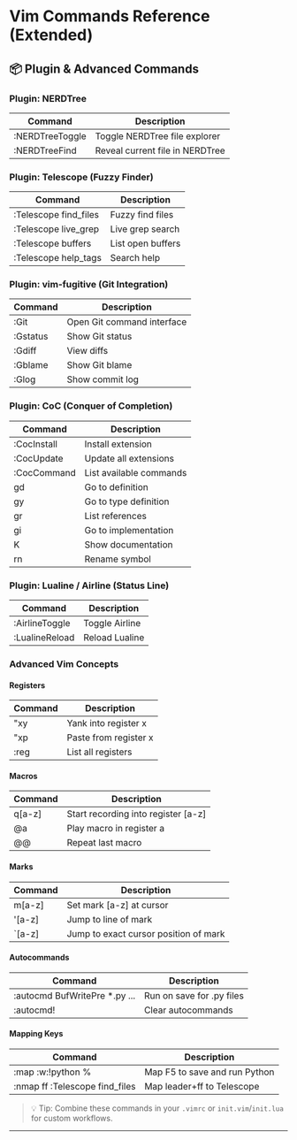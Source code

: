 # Vim Commands Reference (Extended)

## 📦 Plugin & Advanced Commands

### Plugin: NERDTree

| Command         | Description                     |
| --------------- | ------------------------------- |
| :NERDTreeToggle | Toggle NERDTree file explorer   |
| :NERDTreeFind   | Reveal current file in NERDTree |

### Plugin: Telescope (Fuzzy Finder)

| Command                | Description       |
| ---------------------- | ----------------- |
| :Telescope find\_files | Fuzzy find files  |
| :Telescope live\_grep  | Live grep search  |
| :Telescope buffers     | List open buffers |
| :Telescope help\_tags  | Search help       |

### Plugin: vim-fugitive (Git Integration)

| Command  | Description                |
| -------- | -------------------------- |
| :Git     | Open Git command interface |
| :Gstatus | Show Git status            |
| :Gdiff   | View diffs                 |
| :Gblame  | Show Git blame             |
| :Glog    | Show commit log            |

### Plugin: CoC (Conquer of Completion)

| Command           | Description             |
| ----------------- | ----------------------- |
| :CocInstall <ext> | Install extension       |
| :CocUpdate        | Update all extensions   |
| :CocCommand       | List available commands |
| gd                | Go to definition        |
| gy                | Go to type definition   |
| gr                | List references         |
| gi                | Go to implementation    |
| K                 | Show documentation      |
| <leader>rn        | Rename symbol           |

### Plugin: Lualine / Airline (Status Line)

| Command        | Description    |
| -------------- | -------------- |
| :AirlineToggle | Toggle Airline |
| :LualineReload | Reload Lualine |

### Advanced Vim Concepts

#### Registers

| Command | Description           |
| ------- | --------------------- |
| "xy     | Yank into register x  |
| "xp     | Paste from register x |
| :reg    | List all registers    |

#### Macros

| Command | Description                          |
| ------- | ------------------------------------ |
| q\[a-z] | Start recording into register \[a-z] |
| @a      | Play macro in register a             |
| @@      | Repeat last macro                    |

#### Marks

| Command  | Description                           |
| -------- | ------------------------------------- |
| m\[a-z]  | Set mark \[a-z] at cursor             |
| '\[a-z]  | Jump to line of mark                  |
| \`\[a-z] | Jump to exact cursor position of mark |

#### Autocommands

| Command                        | Description               |
| ------------------------------ | ------------------------- |
| :autocmd BufWritePre \*.py ... | Run on save for .py files |
| :autocmd!                      | Clear autocommands        |

#### Mapping Keys

| Command                                      | Description                   |
| -------------------------------------------- | ----------------------------- |
| :map <F5> \:w<CR>:!python %<CR>              | Map F5 to save and run Python |
| :nmap <leader>ff \:Telescope find\_files<CR> | Map leader+ff to Telescope    |

> 💡 Tip: Combine these commands in your `.vimrc` or `init.vim`/`init.lua` for custom workflows.

---

